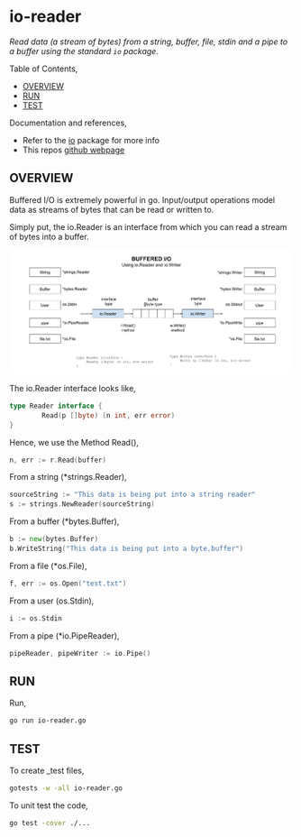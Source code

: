 # io-reader

_Read data (a stream of bytes) from a string, buffer, file, stdin and
a pipe to a buffer using the standard `io` package._

Table of Contents,

* [OVERVIEW](https://github.com/JeffDeCola/my-go-examples/tree/master/input-output/io-reader#overview)
* [RUN](https://github.com/JeffDeCola/my-go-examples/tree/master/input-output/io-reader#run)
* [TEST](https://github.com/JeffDeCola/my-go-examples/tree/master/input-output/io-reader#test)

Documentation and references,

* Refer to the
  [io](https://pkg.go.dev/io)
  package for more info
* This repos [github webpage](https://jeffdecola.github.io/my-go-examples/)

## OVERVIEW

Buffered I/O is extremely powerful in go.
Input/output operations model data as streams of bytes that
can be read or written to.

Simply put, the io.Reader is an interface from which you can
read a stream of bytes into a buffer.

![IMAGE - buffered-io.jpg - IMAGE](../../docs/pics/input-output/buffered-io.jpg)

The io.Reader interface looks like,

```go
type Reader interface {
        Read(p []byte) (n int, err error)
}
```

Hence, we use the Method Read(),

```go
n, err := r.Read(buffer)
```

From a string (*strings.Reader),

```go
sourceString := "This data is being put into a string reader"
s := strings.NewReader(sourceString)
```

From a buffer (*bytes.Buffer),

```go
b := new(bytes.Buffer)
b.WriteString("This data is being put into a byte.buffer")
```

From a file (*os.File),

```go
f, err := os.Open("test.txt")
```

From a user (os.Stdin),

```go
i := os.Stdin
```

From a pipe (*io.PipeReader),

```go
pipeReader, pipeWriter := io.Pipe()
```

## RUN

Run,

```bash
go run io-reader.go
```

## TEST

To create _test files,

```bash
gotests -w -all io-reader.go
```

To unit test the code,

```bash
go test -cover ./... 
```
